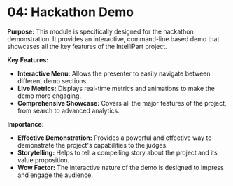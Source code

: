 
# 04: Hackathon Demo

**Purpose:** This module is specifically designed for the hackathon demonstration. It provides an interactive, command-line based demo that showcases all the key features of the IntelliPart project.

**Key Features:**
- **Interactive Menu:** Allows the presenter to easily navigate between different demo sections.
- **Live Metrics:** Displays real-time metrics and animations to make the demo more engaging.
- **Comprehensive Showcase:** Covers all the major features of the project, from search to advanced analytics.

**Importance:**
- **Effective Demonstration:** Provides a powerful and effective way to demonstrate the project's capabilities to the judges.
- **Storytelling:** Helps to tell a compelling story about the project and its value proposition.
- **Wow Factor:** The interactive nature of the demo is designed to impress and engage the audience.
